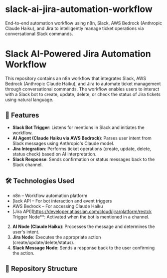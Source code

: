 # slack-ai-jira-automation-workflow
End-to-end automation workflow using n8n, Slack, AWS Bedrock (Anthropic Claude Haiku), and Jira to intelligently manage ticket operations via conversational Slack commands.


# Slack AI-Powered Jira Automation Workflow

This repository contains an n8n workflow that integrates Slack, AWS Bedrock (Anthropic Claude Haiku), and Jira to automate ticket management through conversational commands. The workflow enables users to interact with a Slack bot to create, update, delete, or check the status of Jira tickets using natural language.

## 🚀 Features

- **Slack Bot Trigger**: Listens for mentions in Slack and initiates the workflow.
- **AI Agent (Claude Haiku via AWS Bedrock)**: Parses user intent from Slack messages using Anthropic's Claude model.
- **Jira Integration**: Performs ticket operations (create, update, delete, status check) based on AI interpretation.
- **Slack Response**: Sends confirmation or status messages back to the Slack channel.

## 🛠️ Technologies Used

- n8n – Workflow automation platform
- [lack API – For bot interaction and event triggers
- AWS Bedrock – For accessing Claude Haiku
- [Jira API](https://developer.atlassian.com/cloud/jira/platform/restck Trigger Node**: Activated when the bot is mentioned in a channel.
2. **AI Node (Claude Haiku)**: Processes the message and determines the user's intent.
3. **Jira Node**: Executes the appropriate action (create/update/delete/status).
4. **Slack Message Node**: Sends a response back to the user confirming the action.

## 📁 Repository Structure
